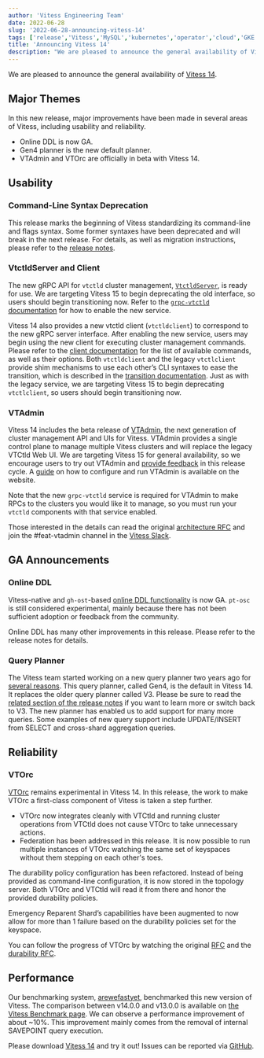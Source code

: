 ```yaml
---
author: 'Vitess Engineering Team'
date: 2022-06-28
slug: '2022-06-28-announcing-vitess-14'
tags: ['release','Vitess','MySQL','kubernetes','operator','cloud','GKE','sharding']
title: 'Announcing Vitess 14'
description: "We are pleased to announce the general availability of Vitess 14"
---
```


We are pleased to announce the general availability of [Vitess 14](https://github.com/vitessio/vitess/releases/tag/v14.0.0).

## Major Themes #  
In this new release, major improvements have been made in several areas of Vitess, including usability and reliability.
- Online DDL is now GA.
- Gen4 planner is the new default planner.
- VTAdmin and VTOrc are officially in beta with Vitess 14.

## Usability #
### Command-Line Syntax Deprecation #
This release marks the beginning of Vitess standardizing its command-line and flags syntax. Some former syntaxes have been deprecated and will break in the next release. For details, as well as migration instructions, please refer to the [release notes](https://github.com/vitessio/vitess/blob/main/doc/releasenotes/14_0_0_summary.md#command-line-syntax-deprecations).

### VtctldServer and Client #
The new gRPC API for `vtctld` cluster management, [`VtctldServer`](https://github.com/vitessio/vitess/issues/7058), is ready for use. We are targeting Vitess 15 to begin deprecating the old interface, so users should begin transitioning now. Refer to the [`grpc-vtctld` documentation](https://vitess.io/docs/14.0/reference/programs/vtctld/#grpc-vtctld-mdash-new-in-v14) for how to enable the new service.

Vitess 14 also provides a new vtctld client (`vtctldclient`) to correspond to the new gRPC server interface. After enabling the new service, users may begin using the new client for executing cluster management commands. Please refer to the [client documentation](https://vitess.io/docs/14.0/reference/programs/vtctldclient/) for the list of available commands, as well as their options. Both `vtctldclient` and the legacy `vtctlclient` provide shim mechanisms to use each other’s CLI syntaxes to ease the transition, which is described in the [transition documentation](https://vitess.io/docs/14.0/reference/vtctldclient-transition/). Just as with the legacy service, we are targeting Vitess 15 to begin deprecating `vtctlclient`, so users should begin transitioning now.

### VTAdmin #
Vitess 14 includes the beta release of [VTAdmin](https://vitess.io/docs/14.0/reference/programs/vtadmin/), the next generation of cluster management API and UIs for Vitess. VTAdmin provides a single control plane to manage multiple Vitess clusters and will replace the legacy VTCtld Web UI. We are targeting Vitess 15 for general availability, so we encourage users to try out VTAdmin and [provide feedback](https://github.com/vitessio/vitess/issues/new/choose) in this release cycle. A [guide](https://vitess.io/docs/14.0/reference/vtadmin/operators_guide/) on how to configure and run VTAdmin is available on the website.

Note that the new `grpc-vtctld` service is required for VTAdmin to make RPCs to the clusters you would like it to manage, so you must run your `vtctld` components with that service enabled.

Those interested in the details can read the original [architecture RFC](https://github.com/vitessio/vitess/issues/7117) and join the #feat-vtadmin channel in the [Vitess Slack](https://vitess.io/slack).

## GA Announcements #
### Online DDL #
Vitess-native and `gh-ost`-based [online DDL functionality](https://vitess.io/docs/14.0/user-guides/schema-changes/) is now GA. `pt-osc` is still considered experimental, mainly because there has not been sufficient adoption or feedback from the community.

Online DDL has many other improvements in this release. Please refer to the release notes for details.

### Query Planner  #
The Vitess team started working on a new query planner two years ago for [several reasons](https://vitess.io/blog/2021-11-02-why-write-new-planner/). This query planner, called Gen4, is the default in Vitess 14. It replaces the older query planner called V3. Please be sure to read the [related section of the release notes](https://github.com/vitessio/vitess/blob/main/doc/releasenotes/14_0_0_summary.md#gen4-is-now-the-default-planner) if you want to learn more or switch back to V3. The new planner has enabled us to add support for many more queries. Some examples of new query support include  UPDATE/INSERT from SELECT and cross-shard aggregation queries.

## Reliability #
### VTOrc #
[VTOrc](https://vitess.io/docs/14.0/user-guides/configuration-basic/vtorc/) remains experimental in Vitess 14. In this release, the work to make VTOrc a first-class component of Vitess is taken a step further.
- VTOrc now integrates cleanly with VTCtld and running cluster operations from VTCtld does not cause VTOrc to take unnecessary actions.
- Federation has been addressed in this release. It is now possible to run multiple instances of VTOrc watching the same set of keyspaces without them stepping on each other's toes.

The durability policy configuration has been refactored. Instead of being provided as command-line configuration, it is now stored in the topology server. Both VTOrc and VTCtld will read it from there and honor the provided durability policies.

Emergency Reparent Shard’s capabilities have been augmented to now allow for more than 1 failure based on the durability policies set for the keyspace.

You can follow the progress of VTOrc by watching the original [RFC](https://github.com/vitessio/vitess/issues/6612) and the [durability RFC](https://github.com/vitessio/vitess/issues/8975).

## Performance #
Our benchmarking system, [arewefastyet](https://github.com/vitessio/arewefastyet), benchmarked this new version of Vitess. The comparison between v14.0.0 and v13.0.0 is available on [the Vitess Benchmark page](https://benchmark.vitess.io/macrobench?ltag=13.0.0&rtag=14.0.0). We can observe a performance improvement of about ~10%. This improvement mainly comes from the removal of internal SAVEPOINT query execution.


Please download [Vitess 14](https://github.com/vitessio/vitess/releases/tag/v14.0.0) and try it out! Issues can be reported via [GitHub](https://github.com/vitessio/vitess/issues).
